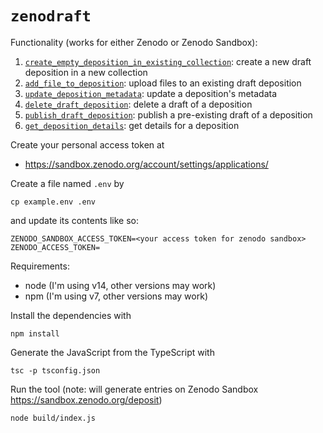 # `zenodraft`

Functionality (works for either Zenodo or Zenodo Sandbox):

1. [`create_empty_deposition_in_existing_collection`](src/create-empty-deposition-in-existing-collection.ts): create a new draft deposition in a new collection
1. [`add_file_to_deposition`](src/add-file-to-deposition.ts): upload files to an existing draft deposition
1. [`update_deposition_metadata`](src/update-deposition-metadata.ts): update a deposition's metadata
1. [`delete_draft_deposition`](src/delete-draft-deposition.ts): delete a draft of a deposition
1. [`publish_draft_deposition`](src/publish-draft-deposition.ts): publish a pre-existing draft of a deposition
1. [`get_deposition_details`](src/get-deposition-details.ts): get details for a deposition


Create your personal access token at

- https://sandbox.zenodo.org/account/settings/applications/

Create a file named `.env` by 

```shell
cp example.env .env
```

and update its contents like so:

```text
ZENODO_SANDBOX_ACCESS_TOKEN=<your access token for zenodo sandbox>
ZENODO_ACCESS_TOKEN=
```

Requirements:

- node (I'm using v14, other versions may work)
- npm (I'm using v7, other versions may work)

Install the dependencies with

```shell
npm install
```

Generate the JavaScript from the TypeScript with

```shell
tsc -p tsconfig.json
```

Run the tool (note: will generate entries on Zenodo Sandbox https://sandbox.zenodo.org/deposit)

```shell
node build/index.js
```
